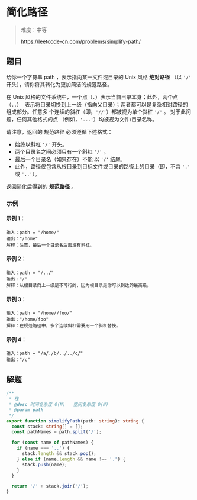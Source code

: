 # 简化路径

> 难度：中等
>
> https://leetcode-cn.com/problems/simplify-path/

## 题目

给你一个字符串 path ，表示指向某一文件或目录的 Unix 风格 **绝对路径** （以 `'/'`
开头），请你将其转化为更加简洁的规范路径。

在 Unix 风格的文件系统中，一个点（`.`）表示当前目录本身；此外，两个点 （`..`） 
表示将目录切换到上一级（指向父目录）；两者都可以是复杂相对路径的组成部分。任意多
个连续的斜杠（即，`'//'`）都被视为单个斜杠 `'/'` 。 对于此问题，任何其他格式的点
（例如，`'...'`）均被视为文件/目录名称。

请注意，返回的 规范路径 必须遵循下述格式：

- 始终以斜杠 `'/'` 开头。
- 两个目录名之间必须只有一个斜杠 `'/'` 。
- 最后一个目录名（如果存在）不能 以 `'/'` 结尾。
- 此外，路径仅包含从根目录到目标文件或目录的路径上的目录（即，不含 `'.'` 或
  `'..'`）。

返回简化后得到的 **规范路径** 。

### 示例

#### 示例 1：

```
输入：path = "/home/"
输出："/home"
解释：注意，最后一个目录名后面没有斜杠。
```

#### 示例 2：

```
输入：path = "/../"
输出："/"
解释：从根目录向上一级是不可行的，因为根目录是你可以到达的最高级。
```

#### 示例 3：

```
输入：path = "/home//foo/"
输出："/home/foo"
解释：在规范路径中，多个连续斜杠需要用一个斜杠替换。
```

#### 示例 4：

```
输入：path = "/a/./b/../../c/"
输出："/c"
```

## 解题

```typescript
/**
 * 栈
 * @desc 时间复杂度 O(N)   空间复杂度 O(N)
 * @param path
 */
export function simplifyPath(path: string): string {
  const stack: string[] = [];
  const pathNames = path.split('/');

  for (const name of pathNames) {
    if (name === '..') {
      stack.length && stack.pop();
    } else if (name.length && name !== '.') {
      stack.push(name);
    }
  }

  return '/' + stack.join('/');
}
```
